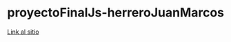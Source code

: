 # proyectoFinalJs-herreroJuanMarcos

[Link al sitio](https://juanmherrero.github.io/proyectoFinalJs-herreroJuanMarcos/)
